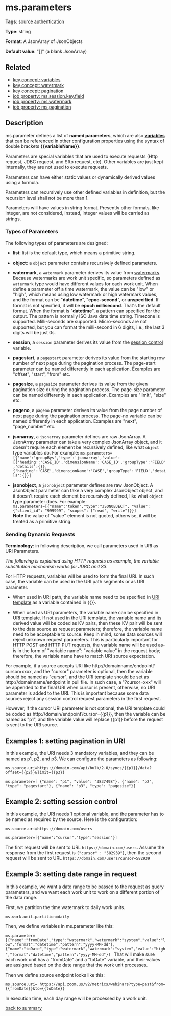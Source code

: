 # ms.parameters

**Tags**: 
[source](categories.md#source-properties)
[authentication](authentication-properties.md)

**Type**: string

**Format**: A JsonArray of JsonObjects

**Default value**: "[]" (a blank JsonArray)

## Related 
- [key concept: variables](https://github.com/linkedin/data-integration-library/blob/master/docs/concepts/variables.md)
- [key concept: watermark](https://github.com/linkedin/data-integration-library/blob/master/docs/concepts/watermark.md)
- [key concept: pagination](https://github.com/linkedin/data-integration-library/blob/master/docs/concepts/pagination.md)
- [job property: ms.session.key.field](ms.session.key.field.md)
- [job property: ms.watermark](ms.watermark.md)
- [job property: ms.pagination](ms.pagination.md)

## Description 

ms.parameter defines a list of **named parameters**,
which are also [**variables**](https://github.com/linkedin/data-integration-library/blob/master/docs/concepts/variables.md) 
that can be referenced in other configuration properties 
using the syntax of double brackets **{{variableName}}**.

Parameters are special variables that are used to execute requests (Http request, JDBC request, and Sftp request, etc).
Other variables are just kept internally, they are not used to execute requests.

Parameters can have either static values or dynamically derived 
values using a formula. 

Parameters can recursively use other defined variables in definition, 
but the recursion level shall not be more than 1.   

Parameters will have values in string format. Presently other formats, 
like integer, are not considered, instead, integer values
will be carried as strings. 

### Types of Parameters

The following types of parameters are designed: 

- **list**: list is the default type, which means a primitive string.

- **object**: a `object` parameter contains recursively defined parameters.

- **watermark**, a `watermark` parameter derives its value from [watermarks](https://github.com/linkedin/data-integration-library/blob/master/docs/concepts/watermark.md). 
Because watermarks are work unit specific, so parameters defined as `watermark` type 
would have different values for each work unit. When define a parameter off a 
time watermark, the value can be "low" or "high", which means using 
low watermark or high watermark values, and the format can be "**datetime**", 
"**epoc-second**", or **unspecified**. If format is not specified, it will be 
**epoch millisecond**. That's the default format. When the format is "**datetime**", 
a pattern can specified for the output. The pattern is normally ISO 
Java date time string. Timezone is supported. Milli-seconds are supported. 
Micro-seconds are not supported, but you can format the milli-second 
in 6 digits, i.e., the last 3 digits will be just 0s.
 
- **session**, a `session` parameter derives its value from the 
[session control](https://github.com/linkedin/data-integration-library/blob/master/docs/concepts/session-control.md) variable.

- **pagestart**, a `pagestart` parameter derives its value from the starting row 
number of next page during the pagination process. 
The page-start parameter can be named differently in each application. 
Examples are "offset", "start", "from" etc.
 
- **pagesize**, a `pagesize` parameter derives its value from the given 
pagination size during the pagination process. 
The page-size parameter can be named differently in each application. 
Examples are "limit", "size" etc.

- **pageno**, a `pageno` parameter derives its value from the page number of 
next page during the pagination process.
The page-no variable can be named differently in each application. Examples are "next", "page_number" etc.

- **jsonarray**, a `jsonarray` parameter defines are raw JsonArray. A JsonArray
parameter can take a very complex JsonArray object, and it doesn't require
each element be recursively defined, like what `object` type variables do. 
For example: `ms.parameters=[{'name':'groupBys','type':'jsonarray','value':[{'heading':'CASE_ID','dimensionName':'CASE_ID','groupType':'FIELD','details':{}}, {'heading':'CASE','dimensionName':'CASE','groupType':'FIELD','details':{}}]`

- **jsonobject**, a `jsonobject` parameter defines are raw JsonObject. 
A JsonObject parameter can take a very complex JsonObject object, 
and it doesn't require  each element be recursively defined, 
like what `object` type parameter does. For example:  
`ms.parameters=[{"name":"token","type":"JSONOBJECT", "value": {"client_id": "999999", "scopes": ["read", "write"]}}]`  
**Note** the value of "value" element is not quoted, otherwise, it will be 
treated as a primitive string.
  
### Sending Dynamic Requests
  
**Terminology**: in following description, we call parameters used in URI as URI Parameters.

_The following is explained using HTTP requests as example, the variable substitution mechanism works 
for JDBC and S3._

For HTTP requests, variables will be used to form the final URI. In such case, the variable can be 
used in the URI path segments or as URI parameter.

- When used in URI path, the variable name need to be specified in [URI template](ms.source.uri.md) 
as a variable contained in {{}}.

- When used as URI parameters, the variable name can be specified in URI template. If not used in the URI template, 
the variable name and its derived value will be coded as KV pairs, then these KV pair will be sent to the 
data source as request parameters; therefore, the variable name need to be acceptable to source. Keep in mind, some data sources will
reject unknown request parameters. This is particularly important for HTTP POST and HTTP PUT requests, 
the variable name will be used as-is in the form of "variable name": "variable value" in the request body; 
therefore, the variable name have to match URI source expectation.
 
For example, if a source accepts URI like http://domainname/endpoint?cursor=xxxx, and the "cursor" parameter is optional, 
then the variable should be named as "cursor", and the URI template should be set as http://domainname/endpoint in pull file.
In such case, a "?cursor=xxx" will be appended to the final URI when cursor is present, otherwise, no URI parameter is added
to the URI. This is important because some data sources reject any session control request parameters in the first request. 

However, if the cursor URI parameter is not optional, the URI template could be coded as http://domain/endpoint?cursor={{p1}}, 
then the variable can be named as "p1", and the variable value will replace {{p1}} before the request is sent to the URI source.

## Examples 1: setting pagination in URI

In this example, the URI needs 3 mandatory variables, and they can be named as p1, p2, and p3.
We can configure the parameters as following:

`ms.source.uri=https://domain.com/api/bulk/2.0/syncs/{{p1}}/data?offset={{p2}}&limit={{p3}}` </p>

`ms.parameter=[
  {"name": "p1", "value": "3837498"},
  {"name": "p2", "type": "pagestart"},
  {"name": "p3", "type": "pagesize"}]` </p>

## Example 2: setting session control

In this example, the URI needs 1 optional variable, and the parameter has to be named as
required by the source. Here is the configuration:

`ms.source.uri=https://domain.com/users` </p>

`ms.parameter=[{"name":"cursor","type":"session"}]` 

The first request will be sent to URL `https://domain.com/users`. Assume the response from the 
first request is `{"cursor" : "582939"}`, then the second request will be sent 
to URL `https://domain.com/users?cursor=582939`


## Example 3: setting date range in request 

In this example, we want a date range to be passed to the request as query parameters, and we want 
each work unit to work on a different portion of the data range.

First, we partition the time watermark to daily work units. 

`ms.work.unit.partition=daily`

Then, we define variables in ms.parameter like this:

`ms.parameter=
[{"name":"fromDate","type":"watermark","watermark":"system","value":"low","format":"datetime","pattern":"yyyy-MM-dd"},
{"name":"toDate","type":"watermark","watermark":"system","value":"high","format":"datetime","pattern":"yyyy-MM-dd"}]
`
That will make sure each work unit has a "fromDate" and a "toDate" variable, and their values are assigned
based on the date range that the work unit processes. 

Then we define source endpoint looks like this:

`ms.source.uri=
https://api.zoom.us/v2/metrics/webinars?type=past&from={{fromDate}}&to={{toDate}}
`

In execution time, each day range will be processed by a work unit.

[back to summary](summary.md#msparameters)
